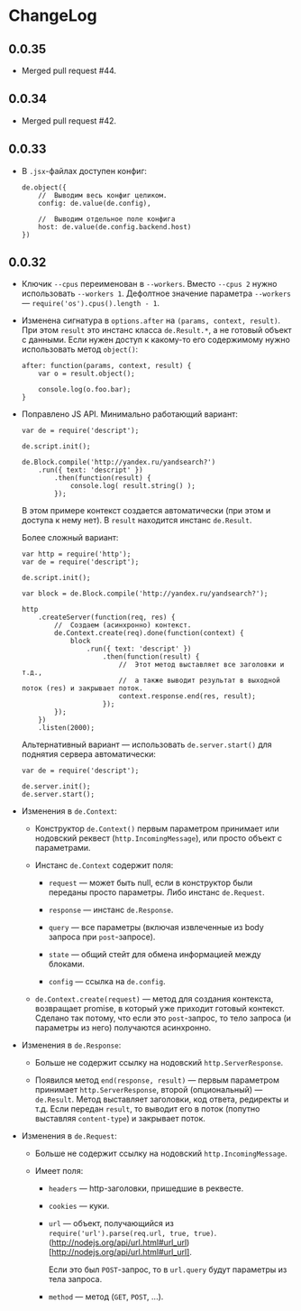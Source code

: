 ChangeLog
=========

0.0.35
------

  * Merged pull request #44.

0.0.34
------

  * Merged pull request #42.

0.0.33
------

  * В `.jsx`-файлах доступен конфиг:

        de.object({
            //  Выводим весь конфиг целиком.
            config: de.value(de.config),

            //  Выводим отдельное поле конфига
            host: de.value(de.config.backend.host)
        })


0.0.32
------

  * Ключик `--cpus` переименован в `--workers`.
    Вместо `--cpus 2` нужно использовать `--workers 1`.
    Дефолтное значение параметра `--workers` — `require('os').cpus().length - 1`.

  * Изменена сигнатура в `options.after` на `(params, context, result)`.
    При этом `result` это инстанс класса `de.Result.*`, а не готовый объект с данными.
    Если нужен доступ к какому-то его содержимому нужно использовать метод `object()`:

        after: function(params, context, result) {
            var o = result.object();

            console.log(o.foo.bar);
        }

  * Поправлено JS API. Минимально работающий вариант:

        var de = require('descript');

        de.script.init();

        de.Block.compile('http://yandex.ru/yandsearch?')
            .run({ text: 'descript' })
                .then(function(result) {
                    console.log( result.string() );
                });

    В этом примере контекст создается автоматически (при этом и доступа к нему нет).
    В `result` находится инстанс `de.Result`.

    Более сложный вариант:

        var http = require('http');
        var de = require('descript');

        de.script.init();

        var block = de.Block.compile('http://yandex.ru/yandsearch?');

        http
            .createServer(function(req, res) {
                //  Создаем (асинхронно) контекст.
                de.Context.create(req).done(function(context) {
                    block
                        .run({ text: 'descript' })
                            .then(function(result) {
                                //  Этот метод выставляет все заголовки и т.д.,
                                //  а также выводит результат в выходной поток (res) и закрывает поток.
                                context.response.end(res, result);
                            });
                });
            })
            .listen(2000);

    Альтернативный вариант — использовать `de.server.start()` для поднятия сервера автоматически:

        var de = require('descript');

        de.server.init();
        de.server.start();


  * Изменения в `de.Context`:

      * Конструктор `de.Context()` первым параметром принимает или нодовский реквест (`http.IncomingMessage`),
        или просто объект с параметрами.

      * Инстанс `de.Context` содержит поля:

          * `request` — может быть null, если в конструктор были переданы просто параметры.
            Либо инстанс `de.Request`.

          * `response` — инстанс `de.Response`.

          * `query` — все параметры (включая извлеченные из body запроса при `post`-запросе).

          * `state` — общий стейт для обмена информацией между блоками.

          * `config` — ссылка на `de.config`.

      * `de.Context.create(request)` — метод для создания контекста, возвращает promise,
        в который уже приходит готовый контекст. Сделано так потому, что если это `post`-запрос,
        то тело запроса (и параметры из него) получаются асинхронно.

  * Изменения в `de.Response`:

      * Больше не содержит ссылку на нодовский `http.ServerResponse`.

      * Появился метод `end(response, result)` — первым параметром принимает `http.ServerResponse`,
        второй (опциональный) — `de.Result`.
        Метод выставляет заголовки, код ответа, редиректы и т.д.
        Если передан `result`, то выводит его в поток (попутно выставляя `content-type`) и закрывает поток.

  * Изменения в `de.Request`:

      * Больше не содержит ссылку на нодовский `http.IncomingMessage`.

      * Имеет поля:

          * `headers` — http-заголовки, пришедшие в реквесте.

          * `cookies` — куки.

          * `url` — объект, получающийся из `require('url').parse(req.url, true, true)`.
            (http://nodejs.org/api/url.html#url_url)[http://nodejs.org/api/url.html#url_url].

            Если это был `POST`-запрос, то в `url.query` будут параметры из тела запроса.

          * `method` — метод (`GET`, `POST`, ...).


